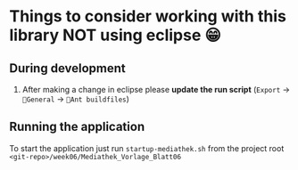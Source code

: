# Things to consider working with this library NOT using eclipse 😁

## During development
1. After making a change in eclipse please **update the run script** (`Export` -> `General` -> `Ant buildfiles`)

## Running the application
To start the application just run `startup-mediathek.sh` from the project root `<git-repo>/week06/Mediathek_Vorlage_Blatt06`



